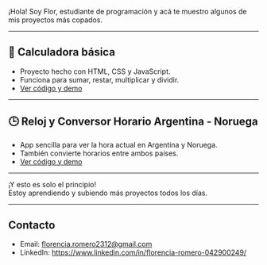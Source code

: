 ¡Hola! Soy Flor, estudiante de programación y acá te muestro algunos de mis proyectos más copados.

---

## 🧮 Calculadora básica

- Proyecto hecho con HTML, CSS y JavaScript.
- Funciona para sumar, restar, multiplicar y dividir.
- [Ver código y demo](https://github.com/florenciaromero4/calculadora)

---

## 🕒 Reloj y Conversor Horario Argentina - Noruega

- App sencilla para ver la hora actual en Argentina y Noruega.
- También convierte horarios entre ambos países.
- [Ver código y demo](https://github.com/florenciaromero4/reloj-nordico)

---

¡Y esto es solo el principio!  
Estoy aprendiendo y subiendo más proyectos todos los días.

---

## Contacto

- Email: florencia.romero2312@gmail.com  
- LinkedIn: https://www.linkedin.com/in/florencia-romero-042900249/
